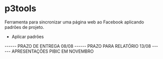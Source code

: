 p3tools
=======

Ferramenta para sincronizar uma página web ao Facebook aplicando padrões de projeto.

+ Aplicar padrões


------ PRAZO DE ENTREGA 08/08
------ PRAZO PARA RELATÓRIO 13/08
------ APRESENTAÇÕES PIBIC EM NOVEMBRO
